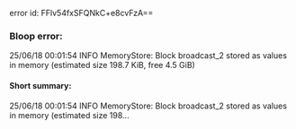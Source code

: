 error id: FFlv54fxSFQNkC+e8cvFzA==
### Bloop error:

25/06/18 00:01:54 INFO MemoryStore: Block broadcast_2 stored as values in memory (estimated size 198.7 KiB, free 4.5 GiB)
#### Short summary: 

25/06/18 00:01:54 INFO MemoryStore: Block broadcast_2 stored as values in memory (estimated size 198...